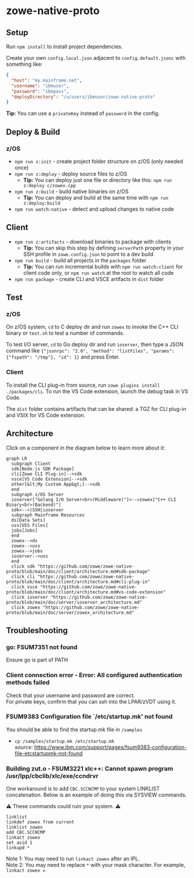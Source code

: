 # zowe-native-proto

## Setup

Run `npm install` to install project dependencies.

Create your own `config.local.json` adjacent to `config.default.jsonc` with something like:

```json
{
  "host": "my.mainframe.net",
  "username": "ibmuser",
  "password": "ibmpass",
  "deployDirectory": "/u/users/ibmuser/zowe-native-proto"
}
```

**Tip:** You can use a `privateKey` instead of `password` in the config.

## Deploy & Build

### z/OS

- `npm run z:init` - create project folder structure on z/OS (only needed once)
- `npm run z:deploy` - deploy source files to z/OS
  - **Tip:** You can deploy just one file or directory like this: `npm run z:deploy c/zowex.cpp`
- `npm run z:build` - build native binaries on z/OS
  - **Tip:** You can deploy and build at the same time with `npm run z:deploy:build`
- `npm run watch:native` - detect and upload changes to native code

## Client

- `npm run z:artifacts` - download binaries to package with clients
  - **Tip:** You can skip this step by defining `serverPath` property in your SSH profile in `zowe.config.json` to point to a dev build
- `npm run build` - build all projects in the `packages` folder
  - **Tip:** You can run incremental builds with `npm run watch:client` for client code only, or `npm run watch` at the root to watch all code
- `npm run package` - create CLI and VSCE artifacts in `dist` folder

## Test

### z/OS

On z/OS system, `cd` to C deploy dir and run `zowex` to invoke the C++ CLI binary or `test.sh` to test a number of commands.

To test I/O server, `cd` to Go deploy dir and run `ioserver`, then type a JSON command like `{"jsonrpc": "2.0", "method": "listFiles", "params": {"fspath": "/tmp"}, "id": 1}` and press Enter.

### Client

To install the CLI plug-in from source, run `zowe plugins install ./packages/cli`. To run the VS Code extension, launch the debug task in VS Code.

The `dist` folder contains artifacts that can be shared: a TGZ for CLI plug-in and VSIX for VS Code extension.

## Architecture

Click on a component in the diagram below to learn more about it:

```mermaid
graph LR
  subgraph Client
  sdk[Node.js SDK Package]
  cli[Zowe CLI Plug-in]-->sdk
  vsce[VS Code Extension]-->sdk
  other[&lt;My Custom App&gt;]-->sdk
  end
  subgraph z/OS Server
  ioserver["Golang I/O Server<br>(Middleware)"]<-->zowex["C++ CLI Binary<br>(Backend)"]
  sdk<-->|SSH|ioserver
  subgraph Mainframe Resources
  ds[Data Sets]
  uss[USS Files]
  jobs[Jobs]
  end
  zowex-->ds
  zowex-->uss
  zowex-->jobs
  ioserver-->uss
  end
  click sdk "https://github.com/zowe/zowe-native-proto/blob/main/doc/client/architecture.md#sdk-package"
  click cli "https://github.com/zowe/zowe-native-proto/blob/main/doc/client/architecture.md#cli-plug-in"
  click vsce "https://github.com/zowe/zowe-native-proto/blob/main/doc/client/architecture.md#vs-code-extension"
  click ioserver "https://github.com/zowe/zowe-native-proto/blob/main/doc/server/ioserver_architecture.md"
  click zowex "https://github.com/zowe/zowe-native-proto/blob/main/doc/server/zowex_architecture.md"
```

## Troubleshooting

### go: FSUM7351 not found

Ensure go is part of PATH

### Client connection error - Error: All configured authentication methods failed

Check that your username and password are correct.<br/>
For private keys, confirm that you can ssh into the LPAR/zVDT using it.

### FSUM9383 Configuration file `/etc/startup.mk' not found

You should be able to find the startup.mk file in `/samples`

- `cp /samples/startup.mk /etc/startup.mk` <br/>
  _source:_ https://www.ibm.com/support/pages/fsum9383-configuration-file-etcstartupmk-not-found

### Building zut.o - FSUM3221 xlc++: Cannot spawn program /usr/lpp/cbclib/xlc/exe/ccndrvr

One workaround is to add `CBC.SCCNCMP` to your system LINKLIST concatenation. Below is an example of doing this via SYSVIEW commands.

:warning: These commands could ruin your system. :warning:

```
linklist
linkdef zowex from current
linklist zowex
add CBC.SCCNCMP
linkact zowex
set asid 1
linkupd *
```

Note 1: You may need to run `linkact zowex` after an IPL.<br/>
Note 2: You may need to replace `*` with your mask character. For example, `linkact zowex =`
